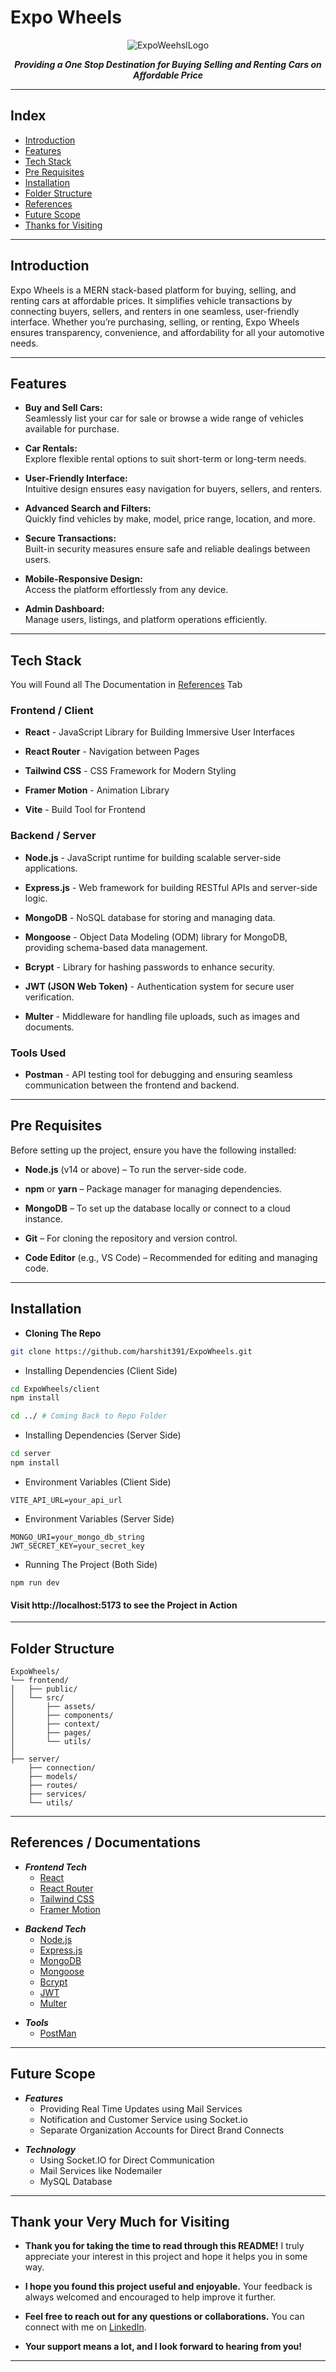 # Expo Wheels

<div style="text-align: center;">


![ExpoWeehslLogo](./client/public/ExpoWheels.jpg)

***Providing a One Stop Destination for Buying Selling and Renting Cars on Affordable Price***

</div>

---
## Index
- [Introduction](#introduction)
- [Features](#features)
- [Tech Stack](#tech-stack)
- [Pre Requisites](#pre-requisites)
- [Installation](#installation)
- [Folder Structure](#folder-structure)
- [References](#references--documentations)
- [Future Scope](#future-scope)
- [Thanks for Visiting](#thank-your-very-much-for-visiting)

---


## Introduction
Expo Wheels is a MERN stack-based platform for buying, selling, and renting cars at affordable prices. It simplifies vehicle transactions by connecting buyers, sellers, and renters in one seamless, user-friendly interface. Whether you’re purchasing, selling, or renting, Expo Wheels ensures transparency, convenience, and affordability for all your automotive needs.

---

## Features

- **Buy and Sell Cars:**  
  Seamlessly list your car for sale or browse a wide range of vehicles available for purchase.

* **Car Rentals:**  
  Explore flexible rental options to suit short-term or long-term needs.

- **User-Friendly Interface:**  
  Intuitive design ensures easy navigation for buyers, sellers, and renters.

* **Advanced Search and Filters:**  
  Quickly find vehicles by make, model, price range, location, and more.

- **Secure Transactions:**  
  Built-in security measures ensure safe and reliable dealings between users.

* **Mobile-Responsive Design:**  
  Access the platform effortlessly from any device.

- **Admin Dashboard:**  
  Manage users, listings, and platform operations efficiently.  

---

## Tech Stack

You will Found all The Documentation in [References](#references) Tab

### Frontend / Client

- **React** - JavaScript Library for Building Immersive User Interfaces
* **React Router** - Navigation between Pages
- **Tailwind CSS** - CSS Framework for Modern Styling
* **Framer Motion** - Animation Library
- **Vite** - Build Tool for Frontend

### Backend / Server

- **Node.js** - JavaScript runtime for building scalable server-side applications.
* **Express.js** - Web framework for building RESTful APIs and server-side logic.
- **MongoDB** - NoSQL database for storing and managing data.
* **Mongoose** - Object Data Modeling (ODM) library for MongoDB, providing schema-based data management.
- **Bcrypt** - Library for hashing passwords to enhance security.
* **JWT (JSON Web Token)** - Authentication system for secure user verification.
- **Multer** - Middleware for handling file uploads, such as images and documents.  

### Tools Used

- **Postman** - API testing tool for debugging and ensuring seamless communication between the frontend and backend.

---
## Pre Requisites

Before setting up the project, ensure you have the following installed:

- **Node.js** (v14 or above) – To run the server-side code.
* **npm** or **yarn** – Package manager for managing dependencies.
- **MongoDB** – To set up the database locally or connect to a cloud instance.
* **Git** – For cloning the repository and version control.
- **Code Editor** (e.g., VS Code) – Recommended for editing and managing code.
 
---
## Installation

- **Cloning The Repo**
```bash 
git clone https://github.com/harshit391/ExpoWheels.git
```

- Installing Dependencies (Client Side)
```bash
cd ExpoWheels/client
npm install 

cd ../ # Coming Back to Repo Folder
```

- Installing Dependencies (Server Side)
```bash
cd server
npm install
```

- Environment Variables (Client Side)
```text
VITE_API_URL=your_api_url
```

- Environment Variables (Server Side)
```text
MONGO_URI=your_mongo_db_string
JWT_SECRET_KEY=your_secret_key
```

- Running The Project (Both Side)
```
npm run dev
```

#### Visit http://localhost:5173 to see the Project in Action

---

## Folder Structure

```
ExpoWheels/
└── frontend/             
│   ├── public/           
│   └── src/
│       ├── assets/   
│       ├── components/       
│       ├── context/   
│       ├── pages/       
│       └── utils/       
│
├── server/              
    ├── connection/        
    ├── models/  
    ├── routes/ 
    ├── services/         
    └── utils/           
```
---

## References / Documentations

- ***Frontend Tech***
  - [React](https://legacy.reactjs.org/)
  - [React Router](https://reactrouter.com/)
  - [Tailwind CSS](https://tailwindcss.com/)
  - [Framer Motion](https://motion.dev/)

* ***Backend Tech***
  * [Node.js](https://nodejs.org/en)
  * [Express.js](https://expressjs.com/)
  * [MongoDB](https://www.mongodb.com/docs/)
  * [Mongoose](https://mongoosejs.com/docs/)
  * [Bcrypt](https://www.npmjs.com/package/bcrypt)
  * [JWT](https://jwt.io/introduction/)
  * [Multer](https://www.npmjs.com/package/multer)

- ***Tools***
  * [PostMan](https://www.postman.com/)

---

## Future Scope

* ***Features***
  * Providing Real Time Updates using Mail Services
  * Notification and Customer Service using Socket.io
  * Separate Organization Accounts for Direct Brand Connects

- ***Technology***
  * Using Socket.IO for Direct Communication
  * Mail Services like Nodemailer 
  * MySQL Database

---

## Thank your Very Much for Visiting
- **Thank you for taking the time to read through this README!** I truly appreciate your interest in this project and hope it helps you in some way.
* **I hope you found this project useful and enjoyable.** Your feedback is always welcomed and encouraged to help improve it further.
- **Feel free to reach out for any questions or collaborations.** You can connect with me on [LinkedIn](https://www.linkedin.com/in/harshitsingla1761/).
* **Your support means a lot, and I look forward to hearing from you!**

---

